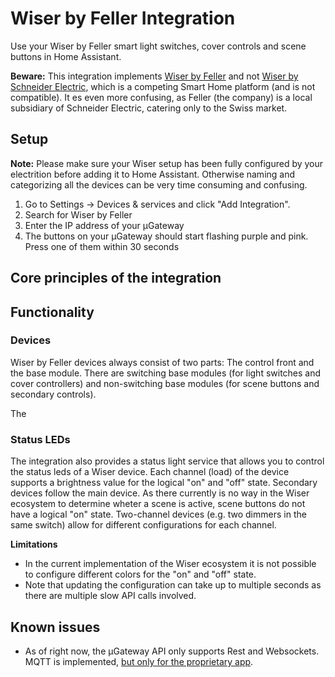 # Wiser by Feller Integration

Use your Wiser by Feller smart light switches, cover controls and scene buttons in Home Assistant.

**Beware:** This integration implements [Wiser by Feller](https://wiser.feller.ch) and not [Wiser by Schneider Electric](https://www.se.com/de/de/product-range/65635-wiser/), which is a competing Smart Home platform (and is not compatible). It es even more confusing, as Feller (the company) is a local subsidiary of Schneider Electric, catering only to the Swiss market.

## Setup
**Note:** Please make sure your Wiser setup has been fully configured by your electrition before adding it to Home Assistant. Otherwise naming and categorizing all the devices can be very time consuming and confusing.

1. Go to Settings → Devices & services and click "Add Integration".
2. Search for Wiser by Feller
3. Enter the IP address of your µGateway
4. The buttons on your µGateway should start flashing purple and pink. Press one of them within 30 seconds

## Core principles of the integration

## Functionality
### Devices
Wiser by Feller devices always consist of two parts: The control front and the base module. There are switching base modules (for light switches and cover controllers) and non-switching base modules (for scene buttons and secondary controls).

The

### Status LEDs
The integration also provides a status light service that allows you to control the status leds of a Wiser device. Each channel (load) of the device supports a brightness value for the logical "on" and "off" state. Secondary devices follow the main device. As there currently is no way in the Wiser ecosystem to determine wheter a scene is active, scene buttons do not have a logical "on" state. Two-channel devices (e.g. two dimmers in the same switch) allow for different configurations for each channel.

**Limitations**
- In the current implementation of the Wiser ecosystem it is not possible to configure different colors for the "on" and "off" state.
- Note that updating the configuration can take up to multiple seconds as there are multiple slow API calls involved.

## Known issues
- As of right now, the µGateway API only supports Rest and Websockets. MQTT is implemented, [but only for the proprietary app]().
